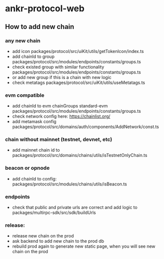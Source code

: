 # ankr-protocol-web

## How to add new chain

### any new chain
- add icon packages/protocol/src/uiKit/utils/getTokenIcon/index.ts
- add chainId to group packages/protocol/src/modules/endpoints/constants/groups.ts
- check existed group with similar functionality packages/protocol/src/modules/endpoints/constants/groups.ts
- or add new group if this is a chain with new logic
- check metatags packages/protocol/src/uiKit/utils/useMetatags.ts

### evm compatible
- add chainId to evm chainGroups standard-evm packages/protocol/src/modules/endpoints/constants/groups.ts
- check network config here: https://chainlist.org/
- add metamask config packages/protocol/src/domains/auth/components/AddNetwork/const.ts

### chain without mainnet (testnet, devnet, etc)
- add mainnet chain id to packages/protocol/src/domains/chains/utils/isTestnetOnlyChain.ts

### beacon or opnode
- add chainId to config: packages/protocol/src/modules/chains/utils/isBeacon.ts

### endpoints
- check that public and private urls are correct and add logic to packages/multirpc-sdk/src/sdk/buildUrls

### release:
- release new chain on the prod
- ask backend to add new chain to the prod db
- rebuild prod again to generate new static page, when you will see new chain on the prod
